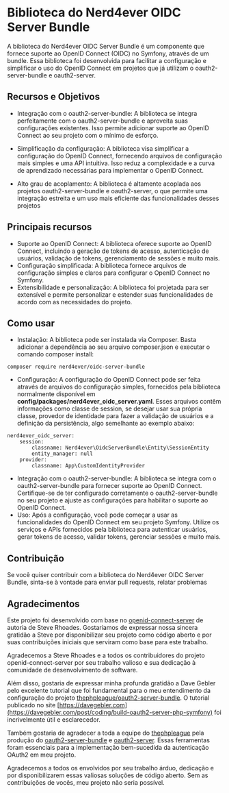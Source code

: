 # Biblioteca do Nerd4ever OIDC Server Bundle

A biblioteca do Nerd4ever OIDC Server Bundle é um componente que fornece suporte ao OpenID Connect (OIDC) no Symfony,
através de um bundle. Essa biblioteca foi desenvolvida para facilitar a configuração e simplificar o uso do OpenID
Connect em projetos que já utilizam o oauth2-server-bundle e oauth2-server.

## Recursos e Objetivos

- Integração com o oauth2-server-bundle: A biblioteca se integra perfeitamente com o oauth2-server-bundle e aproveita
  suas configurações existentes. Isso permite adicionar suporte ao OpenID Connect ao seu projeto com o mínimo de
  esforço.

- Simplificação da configuração: A biblioteca visa simplificar a configuração do OpenID Connect, fornecendo arquivos de
  configuração mais simples e uma API intuitiva. Isso reduz a complexidade e a curva de aprendizado necessárias para
  implementar o OpenID Connect.

- Alto grau de acoplamento: A biblioteca é altamente acoplada aos projetos oauth2-server-bundle e oauth2-server, o que
  permite uma integração estreita e um uso mais eficiente das funcionalidades desses projetos

## Principais recursos

- Suporte ao OpenID Connect: A biblioteca oferece suporte ao OpenID Connect, incluindo a geração de
  tokens de acesso, autenticação de usuários, validação de tokens, gerenciamento de sessões e muito mais.
- Configuração simplificada: A biblioteca fornece arquivos de configuração simples e claros para configurar o OpenID
  Connect no Symfony.
- Extensibilidade e personalização: A biblioteca foi projetada para ser extensível e permite personalizar e estender
  suas funcionalidades de acordo com as necessidades do projeto.

## Como usar

- Instalação: A biblioteca pode ser instalada via Composer. Basta adicionar a dependência ao seu arquivo composer.json e
  executar o comando composer install:

````
composer require nerd4ever/oidc-server-bundle
````

- Configuração: A configuração do OpenID Connect pode ser feita através de arquivos do configuração simples, fornecidos
  pela biblioteca normalmente disponível em **config/packages/nerd4ever_oidc_server.yaml**. Esses arquivos contêm
  informações como classe de session, se desejar usar sua própria classe, provedor de identidade para fazer a validação
  de usuários e a definição da persistência, algo semelhante ao exemplo abaixo:

````
nerd4ever_oidc_server:
    session:
        classname: Nerd4ever\OidcServerBundle\Entity\SessionEntity
        entity_manager: null
    provider:
        classname: App\CustomIdentityProvider
````

- Integração com o oauth2-server-bundle: A biblioteca se integra com o oauth2-server-bundle para fornecer suporte ao
  OpenID Connect. Certifique-se de ter configurado corretamente o oauth2-server-bundle no seu projeto e ajuste as
  configurações para habilitar o suporte ao OpenID Connect.
- Uso: Após a configuração, você pode começar a usar as funcionalidades do OpenID Connect em seu projeto Symfony.
  Utilize os serviços e APIs fornecidos pela biblioteca para autenticar usuários, gerar tokens de acesso, validar
  tokens, gerenciar sessões e muito mais.

## Contribuição

Se você quiser contribuir com a biblioteca do Nerd4ever OIDC Server Bundle, sinta-se à vontade para enviar pull
requests, relatar problemas

## Agradecimentos

Este projeto foi desenvolvido com base
no [openid-connect-server](https://github.com/steverhoades/oauth2-openid-connect-server) de autoria de Steve Rhoades.
Gostaríamos de expressar nossa sincera gratidão a Steve por disponibilizar seu projeto como código aberto e por suas
contribuições iniciais que serviram como base para este trabalho.

Agradecemos a Steve Rhoades e a todos os contribuidores do projeto openid-connect-server por seu trabalho valioso e sua
dedicação à comunidade de desenvolvimento de software.

Além disso, gostaria de expressar minha profunda gratidão a Dave Gebler pelo excelente tutorial que foi fundamental para
o meu entendimento da configuração do
projeto [thephpleague/oauth2-server-bundle](https://github.com/thephpleague/oauth2-server-bundle). O tutorial publicado
no site [https://davegebler.com](https://davegebler.com/post/coding/build-oauth2-server-php-symfony) foi incrivelmente
útil e esclarecedor.

Também gostaria de agradecer a toda a equipe do [thephpleague](https://oauth2.thephpleague.com/) pela produção
do [oauth2-server-bundle](https://github.com/thephpleague/oauth2-server-bundle)
e [oauth2-server](https://github.com/thephpleague/oauth2-server). Essas ferramentas foram essenciais para a
implementação bem-sucedida da autenticação OAuth2 em meu projeto.

Agradecemos a todos os envolvidos por seu trabalho árduo, dedicação e por disponibilizarem essas valiosas soluções de
código aberto. Sem as contribuições de vocês, meu projeto não seria possível.

